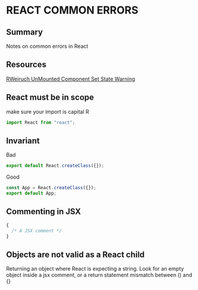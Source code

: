 # REACT COMMON ERRORS

## Summary

Notes on common errors in React

## Resources

[RWeiruch UnMounted Component Set State Warning](https://www.robinwieruch.de/react-warning-cant-call-setstate-on-an-unmounted-component/)

## React must be in scope

make sure your import is capital R

```javascript
import React from "react";
```

## Invariant

Bad

```javascript
export default React.createClass({});
```

Good

```javascript
const App = React.createClass({});
export default App;
```

## Commenting in JSX

```javascript
{
  /* A JSX comment */
}
```

## Objects are not valid as a React child

Returning an object where React is expecting a string. Look for an empty object
inside a jsx comment, or a return statement mismatch between () and {}
